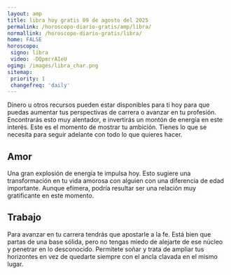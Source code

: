 ```yaml
---
layout: amp
title: libra hoy gratis 09 de agosto del 2025 
permalink: /horoscopo-diario-gratis/amp/libra/
normallink: /horoscopo-diario-gratis/libra/
home: FALSE
horoscopo:
 signo: libra
 video: -DQpmrrAIeU
ogimg: /images/libra_char.png
sitemap:
 priority: 1
 changefreq: 'daily'
---
```



Dinero u otros recursos pueden estar disponibles para ti hoy para que puedas aumentar tus perspectivas de carrera o avanzar en tu profesión. Encontrarás esto muy alentador, e invertirás un montón de energía en este interés. Este es el momento de mostrar tu ambición. Tienes lo que se necesita para seguir adelante con todo lo que quieres hacer.

## Amor

Una gran explosión de energía te impulsa hoy. Esto sugiere una transformación en tu vida amorosa con alguien con una diferencia de edad importante. Aunque efímera, podría resultar ser una relación muy gratificante en este momento.

## Trabajo

Para avanzar en tu carrera tendrás que apostarle a la fe. Está bien que partas de una base sólida, pero no tengas miedo de alejarte de ese núcleo y penetrar en lo desconocido. Permítete soñar y trata de ampliar tus horizontes en vez de quedarte siempre con el ancla clavada en el mismo lugar.